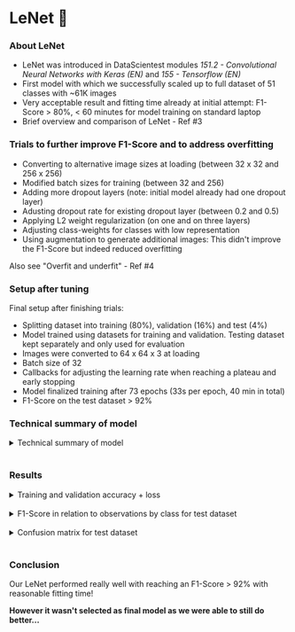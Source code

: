 # LeNet 🍃
### About LeNet
- LeNet was introduced in DataScientest modules _151.2 - Convolutional Neural Networks with Keras (EN)_ and _155 - Tensorflow (EN)_
- First model with which we successfully scaled up to full dataset of 51 classes with ~61K images
- Very acceptable result and fitting time already at initial attempt: F1-Score > 80%, < 60 minutes for model training on standard laptop 
- Brief overview and comparison of LeNet - Ref #3

### Trials to further improve F1-Score and to address overfitting
- Converting to alternative image sizes at loading (between 32 x 32 and 256 x 256)
- Modified batch sizes for training (between 32 and 256)
- Adding more dropout layers (note: initial model already had one dropout layer)
- Adusting dropout rate for existing dropout layer (between 0.2 and 0.5)
- Applying L2 weight regularization (on one and on three layers)
- Adjusting class-weights for classes with low representation
- Using augmentation to generate additional images: This didn't improve the F1-Score but indeed reduced overfitting

Also see "Overfit and underfit" - Ref #4

### Setup after tuning
Final setup after finishing trials:
- Splitting dataset into training (80%), validation (16%) and test (4%)
- Model trained using datasets for training and validation. Testing dataset kept separately and only used for evaluation
- Images were converted to 64 x 64 x 3 at loading
- Batch size of 32
- Callbacks for adjusting the learning rate when reaching a plateau and early stopping
- Model finalized training after 73 epochs (33s per epoch, 40 min in total)
- F1-Score on the test dataset > 92%

### Technical summary of model
<details>
  <summary>Technical summary of model</summary>
  <div align="left">
  ![Technical summary of model](web/img/lenet_model.png)
  </div>
</details>
<br>

### Results
<details>
  <summary>Training and validation accuracy + loss</summary>
  <div align="left">
  ![Training and validation accuracy + loss](web/img/lenet_history.png)
  </div>
</details>
<br>
<details>
  <summary>F1-Score in relation to observations by class for test dataset</summary>
  <div align="left">
  ![F1-Score in relation to observations by class for test dataset](web/img/lenet_f1-score.png)
  </div>
</details>
<br>
<details>
  <summary>Confusion matrix for test dataset</summary>
  <div align="left">
  ![Confusion matrix for test dataset](web/img/lenet_cm.png)
  </div>
</details>
<br>

### Conclusion
Our LeNet performed really well with reaching an F1-Score > 92% with reasonable fitting time!

**However it wasn't selected as final model as we were able to still do better...**